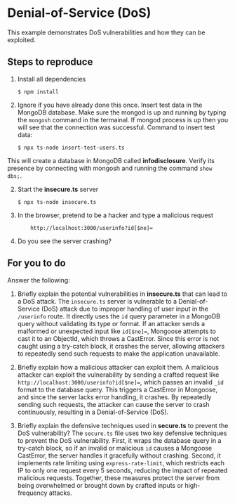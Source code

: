 # Denial-of-Service (DoS)

This example demonstrates DoS vulnerabilities and how they can be exploited.

## Steps to reproduce

1. Install all dependencies

    `$ npm install`

2. Ignore if you have already done this once. Insert test data in the MongoDB database. Make sure the mongod is up and running by typing the `mongosh` command in the termainal. If mongod process is up then you will see that the connection was successful. Command to insert test data:

    `$ npx ts-node insert-test-users.ts`

This will create a database in MongoDB called __infodisclosure__. Verify its presence by connecting with mongosh and running the command `show dbs;`.

2. Start the **insecure.ts** server

    `$ npx ts-node insecure.ts`

3. In the browser, pretend to be a hacker and type a malicious request

    ```
        http://localhost:3000/userinfo?id[$ne]=
    ```

4. Do you see the server crashing?

## For you to do

Answer the following:

1. Briefly explain the potential vulnerabilities in **insecure.ts** that can lead to a DoS attack.
The `insecure.ts` server is vulnerable to a Denial-of-Service (DoS) attack due to improper handling of user input in the `/userinfo` route. It directly uses the `id` query parameter in a MongoDB query without validating its type or format. If an attacker sends a malformed or unexpected input like `id[$ne]=`, Mongoose attempts to cast it to an ObjectId, which throws a CastError. Since this error is not caught using a try-catch block, it crashes the server, allowing attackers to repeatedly send such requests to make the application unavailable.

2. Briefly explain how a malicious attacker can exploit them.
A malicious attacker can exploit the vulnerability by sending a crafted request like `http://localhost:3000/userinfo?id[$ne]=`, which passes an invalid `_id` format to the database query. This triggers a CastError in Mongoose, and since the server lacks error handling, it crashes. By repeatedly sending such requests, the attacker can cause the server to crash continuously, resulting in a Denial-of-Service (DoS).

3. Briefly explain the defensive techniques used in **secure.ts** to prevent the DoS vulnerability?
The `secure.ts` file uses two key defensive techniques to prevent the DoS vulnerability. First, it wraps the database query in a try-catch block, so if an invalid or malicious `id` causes a Mongoose CastError, the server handles it gracefully without crashing. Second, it implements rate limiting using `express-rate-limit`, which restricts each IP to only one request every 5 seconds, reducing the impact of repeated malicious requests. Together, these measures protect the server from being overwhelmed or brought down by crafted inputs or high-frequency attacks.